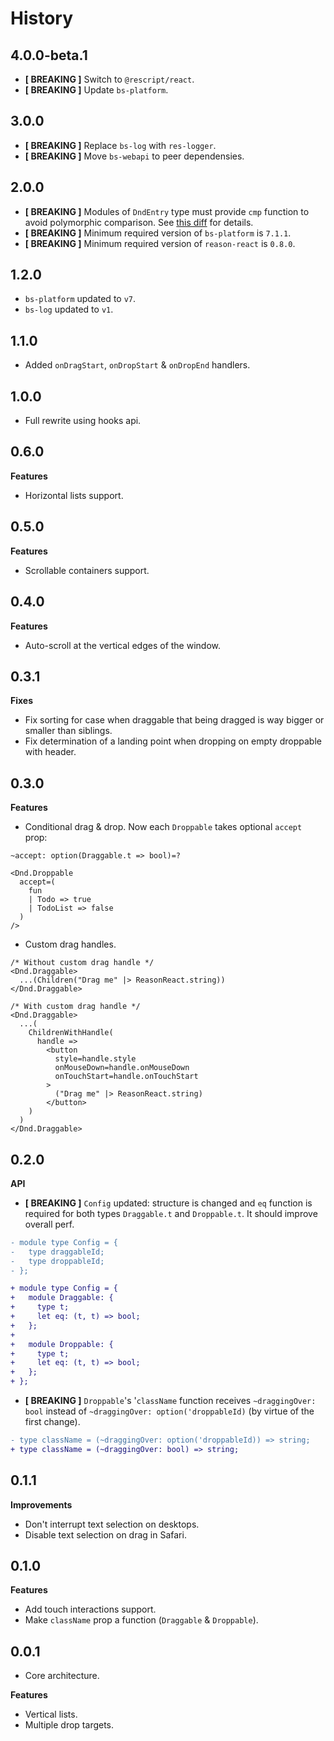 # History

## 4.0.0-beta.1
* **[ BREAKING ]** Switch to `@rescript/react`.
* **[ BREAKING ]** Update `bs-platform`.

## 3.0.0
* **[ BREAKING ]** Replace `bs-log` with `res-logger`.
* **[ BREAKING ]** Move `bs-webapi` to peer dependensies.

## 2.0.0
* **[ BREAKING ]** Modules of `DndEntry` type must provide `cmp` function to avoid polymorphic comparison. See [this diff](https://github.com/MinimaHQ/re-dnd/commit/238a0abab8ad88a7c643c0b022c49887c025a89b) for details.
* **[ BREAKING ]** Minimum required version of `bs-platform` is `7.1.1`.
* **[ BREAKING ]** Minimum required version of `reason-react` is `0.8.0`.

## 1.2.0
* `bs-platform` updated to `v7`.
* `bs-log` updated to `v1`.

## 1.1.0
* Added `onDragStart`, `onDropStart` & `onDropEnd` handlers.

## 1.0.0
* Full rewrite using hooks api.

## 0.6.0
**Features**
* Horizontal lists support.

## 0.5.0
**Features**
* Scrollable containers support.

## 0.4.0
**Features**
* Auto-scroll at the vertical edges of the window.

## 0.3.1
**Fixes**
* Fix sorting for case when draggable that being dragged is way bigger or smaller than siblings.
* Fix determination of a landing point when dropping on empty droppable with header.

## 0.3.0
**Features**
* Conditional drag & drop. Now each `Droppable` takes optional `accept` prop:

```reason
~accept: option(Draggable.t => bool)=?

<Dnd.Droppable
  accept=(
    fun
    | Todo => true
    | TodoList => false
  )
/>
```

* Custom drag handles.

```reason
/* Without custom drag handle */
<Dnd.Draggable>
  ...(Children("Drag me" |> ReasonReact.string))
</Dnd.Draggable>

/* With custom drag handle */
<Dnd.Draggable>
  ...(
    ChildrenWithHandle(
      handle =>
        <button
          style=handle.style
          onMouseDown=handle.onMouseDown
          onTouchStart=handle.onTouchStart
        >
          ("Drag me" |> ReasonReact.string)
        </button>
    )
  )
</Dnd.Draggable>
```

## 0.2.0
**API**
* **[ BREAKING ]** `Config` updated: structure is changed and `eq` function is required for both types `Draggable.t` and `Droppable.t`. It should improve overall perf.

```diff
- module type Config = {
-   type draggableId;
-   type droppableId;
- };

+ module type Config = {
+   module Draggable: {
+     type t;
+     let eq: (t, t) => bool;
+   };
+
+   module Droppable: {
+     type t;
+     let eq: (t, t) => bool;
+   };
+ };
```

* **[ BREAKING ]** `Droppable`'s '`className` function receives `~draggingOver: bool` instead of `~draggingOver: option('droppableId)` (by virtue of the first change).

```diff
- type className = (~draggingOver: option('droppableId)) => string;
+ type className = (~draggingOver: bool) => string;
```

## 0.1.1
**Improvements**
* Don't interrupt text selection on desktops.
* Disable text selection on drag in Safari.

## 0.1.0
**Features**
* Add touch interactions support.
* Make `className` prop a function (`Draggable` & `Droppable`).

## 0.0.1
* Core architecture.

**Features**
* Vertical lists.
* Multiple drop targets.
